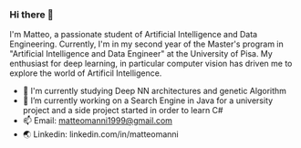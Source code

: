 ### Hi there 👋
I'm Matteo, a passionate student of Artificial Intelligence and Data Engineering. Currently, I'm in my second year of the Master's program in "Artificial Intelligence and Data Engineer" at the University of Pisa. My enthusiast for deep learning, in particular computer vision has driven me to explore the world of Artificil Intelligence.

- 🌱 I'm currently studying Deep NN architectures and genetic Algorithm
- 🔧 I’m currently working on a Search Engine in Java for a university project and a side project started in order to learn C#    
- 📫 Email: matteomanni1999@gmail.com
- 🌏 Linkedin: linkedin.com/in/matteomanni

<!--
**MatteoManni99/MatteoManni99** is a ✨ _special_ ✨ repository because its `README.md` (this file) appears on your GitHub profile.

Here are some ideas to get you started:



- 👯 I’m looking to collaborate on ...
- 🤔 I’m looking for help with ...
- 💬 Ask me about ...

- 😄 Pronouns: ...
- ⚡ Fun fact: ...
-->
